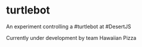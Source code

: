 turtlebot
=========

An experiment controlling a #turtlebot at #DesertJS

Currently under development by team Hawaiian Pizza 